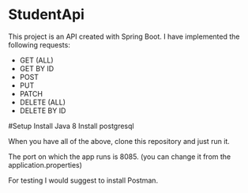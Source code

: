 # StudentApi
This project is an API created with Spring Boot. I have implemented the following requests:
- GET (ALL)
- GET BY ID
- POST
- PUT
- PATCH
- DELETE (ALL)
- DELETE BY ID


#Setup
Install Java 8
Install postgresql

When you have all of the above, clone this repository and just run it. 

The port on which the app runs is 8085. (you can change it from the application.properties)

For testing I would suggest to install Postman.
